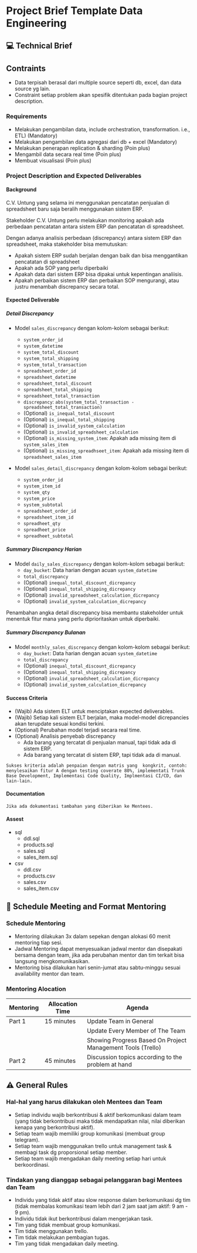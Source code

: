 # Project Brief Template Data Engineering

## 💻 Technical Brief

## Contraints

- Data terpisah berasal dari multiple source seperti db, excel, dan data source yg lain.
- Constraint setiap problem akan spesifik ditentukan pada bagian project description.

### Requirements

- Melakukan pengambilan data, include orchestration, transformation. i.e., ETL) (Mandatory)
- Melakukan pengambilan data agregasi dari db + excel (Mandatory)
- Melakukan penerapan replication & sharding (Poin plus)
- Mengambil data secara real time (Poin plus)
- Membuat visualisasi (Poin plus)

### Project Description and Expected Deliverables

#### Background

C.V. Untung yang selama ini menggunakan pencatatan penjualan di spreadsheet baru saja beralih menggunakan sistem ERP.

Stakeholder C.V. Untung perlu melakukan monitoring apakah ada perbedaan pencatatan antara sistem ERP dan pencatatan di spreadsheet.

Dengan adanya analisis perbedaan (discrepancy) antara sistem ERP dan spreadsheet, maka stakeholder bisa memutuskan:

- Apakah sistem ERP sudah berjalan dengan baik dan bisa menggantikan pencatatan di spreadsheet
- Apakah ada SOP yang perlu diperbaiki
- Apakah data dari sistem ERP bisa dipakai untuk kepentingan analiisis.
- Apakah perbaikan sistem ERP dan perbaikan SOP mengurangi, atau justru menambah discrepancy secara total.

#### Expected Deliverable

##### Detail Discrepancy

- Model `sales_discrepancy` dengan kolom-kolom sebagai berikut:
    - `system_order_id`
    - `system_datetime`
    - `system_total_discount`
    - `system_total_shipping`
    - `system_total_transaction`
    - `spreadsheet_order_id`
    - `spreadsheet_datetime`
    - `spreadsheet_total_discount`
    - `spreadsheet_total_shipping`
    - `spreadsheet_total_transaction`
    - `discrepancy`: `abs(system_total_transaction - spreadsheet_total_transaction)`
    - (Optional) `is_inequal_total_discount`
    - (Optional) `is_inequal_total_shipping`
    - (Optional) `is_invalid_system_calculation`
    - (Optional) `is_invalid_spreadsheet_calculation`
    - (Optional) `is_missing_system_item`: Apakah ada missing item di `system_sales_item`
    - (Optional) `is_missing_spreadhseet_item`: Apakah ada missing item di `spreadsheet_sales_item`

- Model `sales_detail_discrepancy` dengan kolom-kolom sebagai berikut:
    - `system_order_id`
    - `system_item_id`
    - `system_qty`
    - `system_price`
    - `system_subtotal`
    - `spreadsheet_order_id`
    - `spreadsheet_item_id`
    - `spreadheet_qty`
    - `spreadheet_price`
    - `spreadheet_subtotal`

##### Summary Discrepancy Harian

- Model `daily_sales_discrepancy` dengan kolom-kolom sebagai berikut:
    - `day_bucket`: Data harian dengan acuan `system_datetime`
    - `total_discrepancy`
    - (Optional) `inequal_total_discount_dicrepancy`
    - (Optional) `inequal_total_shipping_dicrepancy`
    - (Optional) `invalid_spreadsheet_calculation_dicrepancy`
    - (Optional) `invalid_system_calculation_dicrepancy`

Penambahan angka detail discrepancy bisa membantu stakeholder untuk menentuk fitur mana yang perlu diprioritaskan untuk diperbaiki.

##### Summary Discrepancy Bulanan

- Model `monthly_sales_discrepancy` dengan kolom-kolom sebagai berikut:
    - `day_bucket`: Data harian dengan acuan `system_datetime`
    - `total_discrepancy`
    - (Optional) `inequal_total_discount_dicrepancy`
    - (Optional) `inequal_total_shipping_dicrepancy`
    - (Optional) `invalid_spreadsheet_calculation_dicrepancy`
    - (Optional) `invalid_system_calculation_dicrepancy`

#### Success Criteria

- (Wajib) Ada sistem ELT untuk menciptakan expected deliverables.
- (Wajib) Setiap kali sistem ELT berjalan, maka model-model dicrepancies akan terupdate sesuai kondisi terkini.
- (Optional) Perubahan model terjadi secara real time.
- (Optional) Analisis penyebab discrepancy
    - Ada barang yang tercatat di penjualan manual, tapi tidak ada di sistem ERP.
    - Ada barang yang tercatat di sistem ERP, tapi tidak ada di manual.

`Sukses kriteria adalah penpaian dengan matris yang  kongkrit, contoh: menylesaikan fitur A dengan testing coverate 80%, implementati Trunk Base Development, Implementasi Code Quality, Implmentasi CI/CD, dan lain-lain.`

#### Documentation

`Jika ada dokumentasi tambahan yang diberikan ke Mentees.`

#### Assest

- sql
    - ddl.sql
    - products.sql
    - sales.sql
    - sales_item.sql
- csv
    - ddl.csv
    - products.csv
    - sales.csv
    - sales_item.csv

## 📆 Schedule Meeting and Format Mentoring

### Schedule Mentoring

- Mentoring dilakukan 3x dalam sepekan dengan alokasi 60 menit mentoring tiap sesi.
- Jadwal Mentoring dapat menyesuaikan jadwal mentor dan disepakati bersama dengan team, jika ada perubahan mentor dan tim terkait bisa langsung mengkomunikasikan.
- Mentoring bisa dilakukan hari senin-jumat atau sabtu-minggu sesuai availability mentor dan team.

### Mentoring Alocation

| Mentoring | Allocation Time | Agenda                                                      |
| --------- | --------------- | ----------------------------------------------------------- |
| Part 1    | 15 minutes      | Update Team in General                                      |
|           |                 | Update Every Member of The Team                             |
|           |                 | Showing Progress Based On Project Management Tools (Trello) |
| Part 2    | 45 minutes      | Discussion topics according to the problem at hand          |

## ⚠️ General Rules

### Hal-hal yang harus dilakukan oleh Mentees dan Team

- Setiap individu wajib berkontribusi & aktif berkomunikasi dalam team (yang tidak berkontribusi maka tidak mendapatkan nilai, nilai diberikan kenapa yang berkontribusi aktif).
- Setiap team wajib memiliki group komunikasi (membuat group telegram).
- Setiap team wajib menggunakan trello untuk management task & membagi task dg proporsional setiap member.
- Setiap team wajib mengadakan daily meeting setiap hari untuk berkoordinasi.

### Tindakan yang dianggap sebagai pelanggaran bagi Mentees dan Team

- Individu yang tidak aktif atau slow response dalam berkomunikasi dg tim (tidak membalas komunikasi team lebih dari 2 jam saat jam aktif: 9 am - 9 pm).
- Individu tidak ikut berkontribusi dalam mengerjakan task.
- Tim yang tidak membuat group komunikasi.
- Tim tidak menggunakan trello.
- Tim tidak melakukan pembagian tugas.
- Tim yang tidak mengadakan daily meeting.
